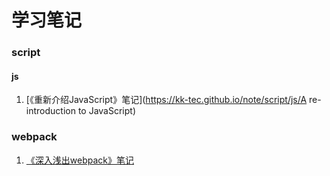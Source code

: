 # 学习笔记

### script
#### js
1. [《重新介绍JavaScript》笔记](https://kk-tec.github.io/note/script/js/A re-introduction to JavaScript)
### webpack
1. [《深入浅出webpack》笔记](https://kk-tec.github.io/note/FEX/webpack/head-first-webpack)
